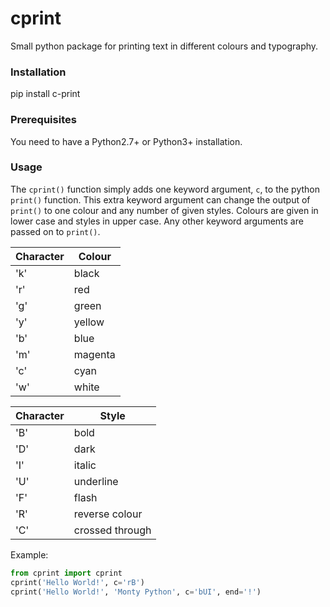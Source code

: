 # cprint
Small python package for printing text in different colours and typography.

### Installation

pip install c-print

### Prerequisites

You need to have a Python2.7+ or Python3+ installation.

### Usage

The `cprint()` function simply adds one keyword argument, `c`, to the python `print()` function. This extra keyword argument can change the output of `print()` to one colour and any number of given styles. Colours are given in lower case and styles in upper case. Any other keyword arguments are passed on to `print()`.

| Character  |  Colour         |
| ---------- | --------------- |
| 'k'        | black           |
| 'r'        | red             |
| 'g'        | green           |
| 'y'        | yellow          |
| 'b'        | blue            |
| 'm'        | magenta         |
| 'c'        | cyan            |
| 'w'        | white           |

| Character  | Style           |
| ---------- | --------------- |
| 'B'        | bold            |
| 'D'        | dark            |
| 'I'        | italic          |
| 'U'        | underline       |
| 'F'        | flash           |
| 'R'        | reverse colour  |
| 'C'        | crossed through |

Example:
```python
from cprint import cprint
cprint('Hello World!', c='rB')
cprint('Hello World!', 'Monty Python', c='bUI', end='!')
```
